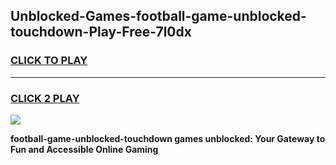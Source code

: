
## Unblocked-Games-football-game-unblocked-touchdown-Play-Free-7l0dx
<h3>
<a href="https://premium76.site?title=football-game-unblocked-touchdown&ref=23A">CLICK TO PLAY</a></h3>
<hr>

<h3>
<a href="https://premium76.site?title=football-game-unblocked-touchdown&ref=23A">CLICK 2 PLAY</a>
  
</h3>

<a href="https://premium76.site?title=football-game-unblocked-touchdown&ref=23A"><img src="https://clearcache.store/games.png"></a>


**football-game-unblocked-touchdown games unblocked: Your Gateway to Fun and Accessible Online Gaming**

